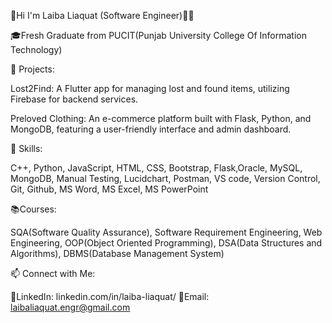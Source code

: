 👋Hi I'm Laiba Liaquat (Software Engineer)👩‍💻

🎓Fresh Graduate from PUCIT(Punjab University College Of Information Technology)

🚀 Projects:

Lost2Find: A Flutter app for managing lost and found items, utilizing Firebase for backend services.

Preloved Clothing: An e-commerce platform built with Flask, Python, and MongoDB, featuring a user-friendly interface and admin dashboard.

🔧 Skills:

C++, Python, JavaScript, HTML, CSS, Bootstrap, Flask,Oracle, MySQL, MongoDB, Manual Testing, Lucidchart, Postman, VS code, Version Control, Git, Github, MS Word, MS Excel, MS PowerPoint


📚Courses:

SQA(Software Quality Assurance), Software Requirement Engineering, Web Engineering, OOP(Object Oriented Programming), DSA(Data Structures and Algorithms), DBMS(Database Management System)


📫 Connect with Me:

🔗LinkedIn: linkedin.com/in/laiba-liaquat/
📧Email:  laibaliaquat.engr@gmail.com
